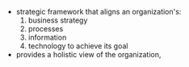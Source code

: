 - strategic framework that aligns an organization's:
	1. business strategy
	2. processes
	3. information
	4. technology
	to achieve its goal
- provides a holistic view of the organization, 